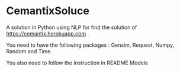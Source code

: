 # CemantixSoluce
A solution in Python using NLP for find the solution of https://cemantix.herokuapp.com .

You need to have the following packages : Gensim, Request, Numpy, Random and Time.

You also need to follow the instruction in README Modele

